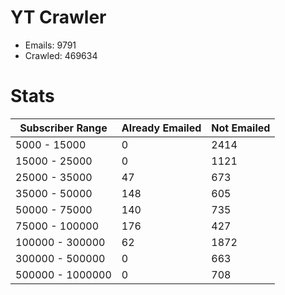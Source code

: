 # YT Crawler
- Emails: 9791
- Crawled: 469634

# Stats
| Subscriber Range  | Already Emailed | Not Emailed |
|-------|-------|-------|
| 5000 - 15000 | 0 | 2414 |
| 15000 - 25000 | 0 | 1121 |
| 25000 - 35000 | 47 | 673 |
| 35000 - 50000 | 148 | 605 |
| 50000 - 75000 | 140 | 735 |
| 75000 - 100000 | 176 | 427 |
| 100000 - 300000 | 62 | 1872 |
| 300000 - 500000 | 0 | 663 |
| 500000 - 1000000 | 0 | 708 |
